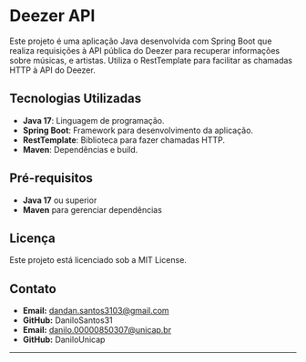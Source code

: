 # Deezer API

Este projeto é uma aplicação Java desenvolvida com Spring Boot que realiza requisições à API pública do Deezer para recuperar informações sobre músicas, e artistas. Utiliza o RestTemplate para facilitar as chamadas HTTP à API do Deezer.

## Tecnologias Utilizadas

- **Java 17**: Linguagem de programação.
- **Spring Boot**: Framework para desenvolvimento da aplicação.
- **RestTemplate**: Biblioteca para fazer chamadas HTTP.
- **Maven**: Dependências e build.

## Pré-requisitos

- **Java 17** ou superior
- **Maven** para gerenciar dependências

## Licença

Este projeto está licenciado sob a MIT License.

## Contato

- **Email:** dandan.santos3103@gmail.com
- **GitHub:** DaniloSantos31
- **Email:** [danilo.00000850307@unicap.br](mailto:danilo.00000850307@unicap.br)
- **GitHub:** DaniloUnicap

---
